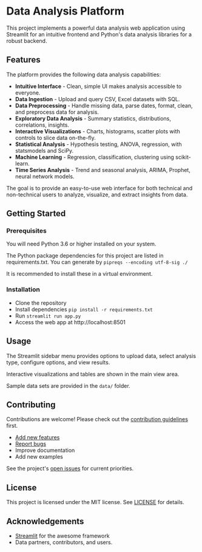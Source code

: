 # Data Analysis Platform

This project implements a powerful data analysis web application using Streamlit for an intuitive frontend and Python's data analysis libraries for a robust backend.

## Features

The platform provides the following data analysis capabilities:

- **Intuitive Interface** - Clean, simple UI makes analysis accessible to everyone.
- **Data Ingestion** - Upload and query CSV, Excel datasets with SQL.
- **Data Preprocessing** - Handle missing data, parse dates, format, clean, and preprocess data for analysis.
- **Exploratory Data Analysis** - Summary statistics, distributions, correlations, insights.
- **Interactive Visualizations** - Charts, histograms, scatter plots with controls to slice data on-the-fly.
- **Statistical Analysis** - Hypothesis testing, ANOVA, regression, with statsmodels and SciPy.
- **Machine Learning** - Regression, classification, clustering using scikit-learn.
- **Time Series Analysis** - Trend and seasonal analysis, ARIMA, Prophet, neural network models.

The goal is to provide an easy-to-use web interface for both technical and non-technical users to analyze, visualize, and extract insights from data.

## Getting Started

### Prerequisites

You will need Python 3.6 or higher installed on your system.

The Python package dependencies for this project are listed in requirements.txt. You can generate by `pipreqs --encoding utf-8-sig ./`

It is recommended to install these in a virtual environment.


### Installation

- Clone the repository 
- Install dependencies `pip install -r requirements.txt` 
- Run `streamlit run app.py`
- Access the web app at http://localhost:8501

## Usage

The Streamlit sidebar menu provides options to upload data, select analysis type, configure options, and view results.

Interactive visualizations and tables are shown in the main view area.

Sample data sets are provided in the `data/` folder.

## Contributing
Contributions are welcome! Please check out the [contribution guidelines](CONTRIBUTING.md) first.

- [Add new features](https://github.com/user/repo/issues)
- [Report bugs](https://github.com/user/repo/issues)
- Improve documentation
- Add new examples

See the project's [open issues](https://github.com/user/repo/issues) for current priorities.

## License

This project is licensed under the MIT license. See [LICENSE](LICENSE) for details.

## Acknowledgements

- [Streamlit](https://streamlit.io/) for the awesome framework
- Data partners, contributors, and users.